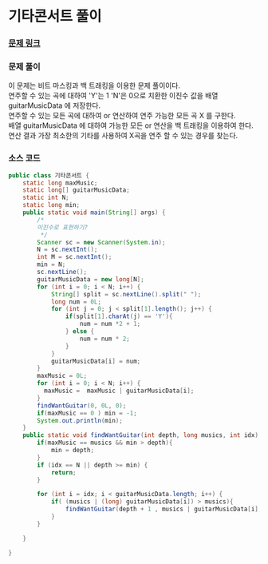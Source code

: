 # 기타콘서트 풀이

### [문제 링크](https://www.acmicpc.net/problem/1497)


### 문제 풀이
이 문제는 비트 마스킹과 백 트래킹을 이용한 문제 풀이이다. </br> 
연주할 수 있는 곡에 대하여 'Y'는 1 'N'은 0으로 치환한 이진수 값을 배열 guitarMusicData 에 저장한다.  </br>
연주할 수 있는 모든 곡에 대하여 or 연산하여 연주 가능한 모든 곡 X 를 구한다.  </br>
배열 guitarMusicData 에 대하여 가능한 모든 or 연산을 백 트래킹을 이용하여 한다.  </br>
연산 결과 가장 최소한의 기타를 사용하여 X곡을 연주 할 수 있는 경우를 찾는다. </br>


### 소스 코드

```java
public class 기타콘서트 {
    static long maxMusic;
    static long[] guitarMusicData;
    static int N;
    static long min;
    public static void main(String[] args) {
        /*
        이진수로 표현하기?
         */
        Scanner sc = new Scanner(System.in);
        N = sc.nextInt();
        int M = sc.nextInt();
        min = N;
        sc.nextLine();
        guitarMusicData = new long[N];
        for (int i = 0; i < N; i++) {
            String[] split = sc.nextLine().split(" ");
            long num = 0L;
            for (int j = 0; j < split[1].length(); j++) {
                if(split[1].charAt(j) == 'Y'){
                    num = num *2 + 1;
                } else {
                    num = num * 2;
                }
            }
            guitarMusicData[i] = num;
        }
        maxMusic = 0L;
        for (int i = 0; i < N; i++) {
          maxMusic =  maxMusic | guitarMusicData[i];
        }
        findWantGuitar(0, 0L, 0);
        if(maxMusic == 0 ) min = -1;
        System.out.println(min);
    }
    public static void findWantGuitar(int depth, long musics, int idx) {
        if(maxMusic == musics && min > depth){
            min = depth;
        }
        if (idx == N || depth >= min) {
            return;
        }

        for (int i = idx; i < guitarMusicData.length; i++) {
            if( (musics | (long) guitarMusicData[i]) > musics){
                findWantGuitar(depth + 1 , musics | guitarMusicData[i], i + 1);
            }
        }

    }

}

```